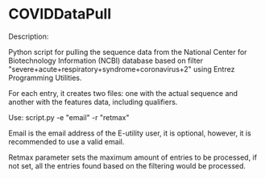 # COVIDDataPull
Description:

Python script for pulling the sequence data from the National Center for Biotechnology Information (NCBI) database 
based on filter "severe+acute+respiratory+syndrome+coronavirus+2" using Entrez Programming Utilities.

For each entry, it creates two files: one with the actual sequence and another with the features data, including qualifiers. 

Use:
script.py -e "email" -r "retmax"

Email is the email address of the E-utility user, it is optional, however, it is recommended to use a valid email.

Retmax parameter sets the maximum amount of entries to be processed, if not set, all the entries found 
based on the filtering would be processed.
